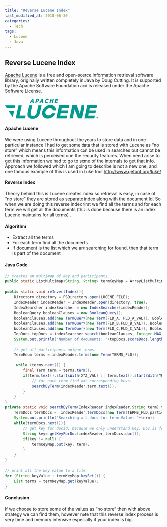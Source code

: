 ```yaml
---
title: "Reverse Lucene Index"
last_modified_at: 2018-06-30
categories:
  - Tech
tags:
  - Lucene
  - Java
---
```

## Reverse Lucene Index

[Apache Lucene](https://lucene.apache.org/) is a free and open-source information retrieval software library, originally written completely in Java by Doug Cutting. It is supported by the Apache Software Foundation and is released under the Apache Software License.

![](/assets/images/lucene/lucene_logo.png)

#### Apache Lucene
We were using Lucene throughout the years to store data and in one particular instance I had to get some data that is stored with Lucene as “no store” which means this information can be used in searches but cannot be retrieved, which is perceived one the security features. When need arise to get this information we had to go to some of the internals to get that info.
Approach we followed which I am going to describe is not a new one, and one famous example of this is used in Luke tool http://www.getopt.org/luke/

#### Reverse Index

Theory behind this is Lucene creates index so retrieval is easy, in case of “no store” they are stored as separate index along with the document Id. So when we are doing this reverse index first we find all the terms and for each term we will get all the documents (this is done because there is an index Lucene maintains for all terms) .

#### Algorithm
- Extract all the terms
- For each term find all the documents
- If document is the list which we are searching for found, then that term is part of the document

#### Java Code

``` java
// creates an multimap of key and participants.
public static ListMultimap<String, String> termKeyMap = ArrayListMultimap.create();

public static void reInvertIndex(){
    Directory directory = FSDirectory.open(LUCENE_FILE);
    IndexReader indexReader = IndexReader.open(directory, true);
    IndexSearcher indexSearcher = new IndexSearcher(indexReader);
    BooleanQuery booleanClauses = new BooleanQuery();
    booleanClauses.add(new TermQuery(new Term(FLD_A, FLD_A_VAL)), BooleanClause.Occur.MUST);
    booleanClauses.add(new TermQuery(new Term(FLD_B,FLD_B_VAL)), BooleanClause.Occur.MUST);
    booleanClauses.add(new TermQuery(new Term(FLD_C,FLD_C_VAL)), BooleanClause.Occur.MUST);
    TopDocs topDocs = indexSearcher.search(booleanClauses, Integer.MAX_VALUE);
    System.out.println("Number of documents: "+topDocs.scoreDocs.length);

    // get all participants unique terms.
    TermEnum terms = indexReader.terms(new Term(TERMS_FLD));

     while (terms.next()) {
        final Term term = terms.term();
        if(term.text().startsWith(XYZ_VAL) || term.text().startsWith(YUX_VAL)) {
            // for each term find out corresponding keys.
            searchByTerm(indexReader,term.text());
        }
    }
}
private static void searchByTerm(IndexReader indexReader,String term) throws Exception {
    TermDocs termDocs =  indexReader.termDocs(new Term(TERMS_FLD,participant));
    System.out.println("Searching all docs for term Value: "+term);
    while(termDocs.next()){
        // get key for docid, because we only understand key. Doc is for lucene.
        String key= getKeyForDoc(indexReader,termDocs.doc());
        if(key != null) {
            termKeyMap.put(key, term);
        }
    }
}

// print all the key value to a file.
for (String keyValue : termKeyMap.keySet()) {
    List terms = termKeyMap.get(keyValue);
}
```

#### Conclusion
If we choose to store some of the values as “no store” then with above strategy we can find them, however note that this reverse index process is very time and memory intensive especially if your index is big.